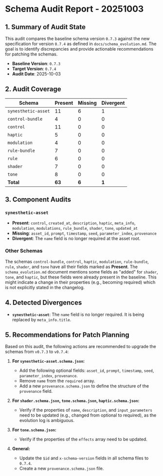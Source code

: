 # Schema Audit Report - 20251003

## 1. Summary of Audit State

This audit compares the baseline schema version `0.7.3` against the new specification for version `0.7.4` as defined in `docs/schema_evolution.md`. The goal is to identify discrepancies and provide actionable recommendations for patching the schemas.

-   **Baseline Version**: `0.7.3`
-   **Target Version**: `0.7.4`
-   **Audit Date**: 2025-10-03

## 2. Audit Coverage

| Schema                | Present | Missing | Divergent |
| --------------------- | ------- | ------- | --------- |
| `synesthetic-asset`   | 11      | 6       | 1         |
| `control-bundle`      | 4       | 0       | 0         |
| `control`             | 11      | 0       | 0         |
| `haptic`              | 5       | 0       | 0         |
| `modulation`          | 4       | 0       | 0         |
| `rule-bundle`         | 7       | 0       | 0         |
| `rule`                | 6       | 0       | 0         |
| `shader`              | 7       | 0       | 0         |
| `tone`                | 8       | 0       | 0         |
| **Total**             | **63**  | **6**   | **1**     |


## 3. Component Audits

### `synesthetic-asset`
- **Present**: `control`, `created_at`, `description`, `haptic`, `meta_info`, `modulation`, `modulations`, `rule_bundle`, `shader`, `tone`, `updated_at`
- **Missing**: `asset_id`, `prompt`, `timestamp`, `seed`, `parameter_index`, `provenance`
- **Divergent**: The `name` field is no longer required at the asset root.

### Other Schemas
The schemas `control-bundle`, `control`, `haptic`, `modulation`, `rule-bundle`, `rule`, `shader`, and `tone` have all their fields marked as **Present**. The `schema_evolution.md` document mentions some fields as "added" for `shader`, `tone`, and `haptic`, but these fields were already present in the baseline. This might indicate a change in their properties (e.g., becoming required) which is not explicitly stated in the changelog.

## 4. Detected Divergences

-   **`synesthetic-asset`**: The `name` field is no longer required. It is being replaced by `meta_info.title`.

## 5. Recommendations for Patch Planning

Based on this audit, the following actions are recommended to upgrade the schemas from `v0.7.3` to `v0.7.4`:

1.  **For `synesthetic-asset.schema.json`:**
    *   Add the following optional fields: `asset_id`, `prompt`, `timestamp`, `seed`, `parameter_index`, `provenance`.
    *   Remove `name` from the `required` array.
    *   Add a new `provenance.schema.json` to define the structure of the `provenance` field.

2.  **For `shader.schema.json`, `tone.schema.json`, `haptic.schema.json`:**
    *   Verify if the properties of `name`, `description`, and `input_parameters` need to be updated (e.g., changed from optional to required), as the evolution log is ambiguous.

3.  **For `tone.schema.json`:**
    *   Verify if the properties of the `effects` array need to be updated.

4.  **General:**
    *   Update the `$id` and `x-schema-version` fields in all schema files to `0.7.4`.
    *   Create a new `provenance.schema.json` file.
